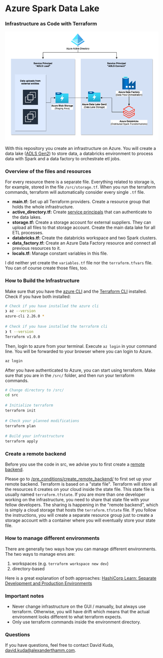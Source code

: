 # Azure Spark Data Lake 
### Infrastructure as Code with Terraform

![A diagram of the infrastructure](documentation/diagrams/Azure_Spark_Data_lake.png)

With this repository you create an infrastructure on Azure. You will create a data lake ([ADLS Gen2](https://docs.microsoft.com/en-us/azure/storage/blobs/data-lake-storage-introduction)) to store data, a databricks environment to process data with Spark and a data factory to orchestrate etl jobs. 

### Overview of the files and resources

For every resource there is a separate file. Everything related to storage is, for example, stored in the file `/src/storage.tf`. When you run the terraform commands, terraform will automatically consider every single `.tf` file. 

- __main.tf:__ Set up all Terraform providers. Create a resource group that holds the whole infrastructure.
- __active_directory.tf:__ Create [service principals](https://docs.microsoft.com/en-us/azure/active-directory/develop/app-objects-and-service-principals) that can authenticate to the data lakes.
- __storage.tf:__ Create a storage account for external suppliers. They can upload all files to that storage account. Create the main data lake for all ETL processes.
- __databricks.tf:__ Create the databricks workspace and two Spark clusters.
- __data_factory.tf:__ Create an Azure Data Factory resource and connect all previous resources to it.
- __locals.tf:__ Manage constant variables in this file. 

I did neither yet create the `variables.tf` file nor the `terraform.tfvars` file. You can of course create those files, too. 

### How to Build the Infrastructure

Make sure that you have the [azure CLI](https://docs.microsoft.com/en-us/cli/azure/install-azure-cli) and the [Terraform CLI](https://learn.hashicorp.com/tutorials/terraform/install-cli) installed. Check if you have both installed:

```zsh
# Check if you have installed the azure cli
❯ az --version
azure-cli 2.26.0 *

# Check if you have installed the terraform cli
❯ t --version
Terraform v1.0.0
```

Then, login to azure from your terminal. Execute `az login` in your command line. You will be forwarded to your browser where you can login to Azure. 

```zsh
az login
```

After you have authenticated to Azure, you can start using terraform. Make sure that you are in the `/src/` folder, and then run your terraform commands. 

```zsh
# Change directory to /src/
cd src

# Initialize terraform
terraform init

# Check your planned modifications
terraform plan

# Build your infrastructure
terraform apply
```

### Create a remote backend

Before you use the code in src, we advise you to first create a [remote backend](https://www.terraform.io/docs/language/settings/backends/remote.html).  

Please go to [/pre_conditions/create_remote_backend/](./pre_conditions/create_remote_backend/) to first set up your remote backend. Terraform is based on a "state file". Terraform will store all the resources it creates on your cloud inside the state file. This state file is usually named `terraform.tfstate`. If you are more than one developer working on the infrastructure, you need to share that state file with your fellow developers. The sharing is happening in the "remote backend", which is simply a cloud storage that hosts the `terraform.tfstate` file. If you follow the instructions, you will create a separate resource group just to create a storage account with a container where you will eventually store your state file. 


### How to manage different environments

There are generally two ways how you can manage different environments. The two ways to manage envs are:

1. workspaces (e.g. `terraform workspace new dev`)
2. directory-based

Here is a great explanation of both approaches: [HashiCorp Learn: Separate Development and Production Environments](https://learn.hashicorp.com/tutorials/terraform/organize-configuration?in=terraform/modules)

### Important notes

- Never change infrastructure on the GUI / manually, but always use terraform. Otherwise, you will have drift which means that the actual environment looks different to what terraform expects.
- Only use terraform commands inside the environment directory.

### Questions

If you have questions, feel free to contact David Kuda, david.kuda@alexanderthamm.com. 